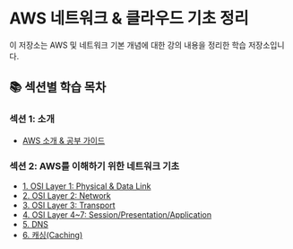 # AWS 네트워크 & 클라우드 기초 정리

이 저장소는 AWS 및 네트워크 기본 개념에 대한 강의 내용을 정리한 학습 저장소입니다.

## 📚 섹션별 학습 목차

### 섹션 1: 소개

- [AWS 소개 & 공부 가이드](./section-01-intro/02_aws소개_가이드.md)

### 섹션 2: AWS를 이해하기 위한 네트워크 기초

- [1. OSI Layer 1: Physical & Data Link](./section-02-osi-dns-db/03_osi_layer1_physical_data_link.md)
- [2. OSI Layer 2: Network](./section-02-osi-dns-db/04_osi_layer2_network.md)
- [3. OSI Layer 3: Transport](./section-02-osi-dns-db/05_osi_layer3_transport.md)
- [4. OSI Layer 4~7: Session/Presentation/Application](./section-02-osi-dns-db/06_osi_layer4_session_presentation_application.md)
- [5. DNS](./section-02-osi-dns-db/07_dns.md)
- [6. 캐싱(Caching)](./section-02-osi-dns-db/08_cache.md)
<!-- - -- [9. 암호화 & SSL/TLS](./section-02-osi-dns-db/09_ssl_tls.md)
- [10. RDBMS vs NoSQL](./section-02-osi-dns-db/10_rdbms_vs_nosql.md) -->
<!--

### 섹션 3: AWS 클라우드 기초 개념

- [11. 클라우드 컴퓨팅이란?](./section-03-aws-basics/11_클라우드컴퓨팅이란.md)
- [12. 클라우드 컴퓨팅 모델](./section-03-aws-basics/12_클라우드컴퓨팅_모델.md) -->
